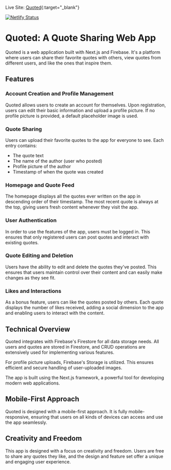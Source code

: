 Live Site: [Quoted](https://creative-shortbread-cb498b.netlify.app/){:target="_blank"}

[![Netlify Status](https://api.netlify.com/api/v1/badges/1d8db880-48b8-4297-bc78-8081a66320f8/deploy-status)](https://app.netlify.com/sites/creative-shortbread-cb498b/deploys)

# Quoted: A Quote Sharing Web App

Quoted is a web application built with Next.js and Firebase. It's a platform where users can share their favorite quotes with others, view quotes from different users, and like the ones that inspire them.

## Features

### Account Creation and Profile Management

Quoted allows users to create an account for themselves. Upon registration, users can edit their basic information and upload a profile picture. If no profile picture is provided, a default placeholder image is used.

### Quote Sharing

Users can upload their favorite quotes to the app for everyone to see. Each entry contains:
- The quote text
- The name of the author (user who posted)
- Profile picture of the author
- Timestamp of when the quote was created

### Homepage and Quote Feed

The homepage displays all the quotes ever written on the app in descending order of their timestamp. The most recent quote is always at the top, giving users fresh content whenever they visit the app.

### User Authentication

In order to use the features of the app, users must be logged in. This ensures that only registered users can post quotes and interact with existing quotes.

### Quote Editing and Deletion

Users have the ability to edit and delete the quotes they've posted. This ensures that users maintain control over their content and can easily make changes as they see fit.

### Likes and Interactions

As a bonus feature, users can like the quotes posted by others. Each quote displays the number of likes received, adding a social dimension to the app and enabling users to interact with the content.

## Technical Overview

Quoted integrates with Firebase's Firestore for all data storage needs. All users and quotes are stored in Firestore, and CRUD operations are extensively used for implementing various features.

For profile picture uploads, Firebase's Storage is utilized. This ensures efficient and secure handling of user-uploaded images.

The app is built using the Next.js framework, a powerful tool for developing modern web applications.

## Mobile-First Approach

Quoted is designed with a mobile-first approach. It is fully mobile-responsive, ensuring that users on all kinds of devices can access and use the app seamlessly.

## Creativity and Freedom

This app is designed with a focus on creativity and freedom. Users are free to share any quotes they like, and the design and feature set offer a unique and engaging user experience.

